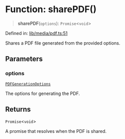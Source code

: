 # Function: sharePDF()

> **sharePDF**(`options`): `Promise`\<`void`\>

Defined in: [lib/media/pdf.ts:51](https://github.com/aldesgroup/goaldn/blob/850e22fffd19501920628173674ada43cba9a29a/lib/media/pdf.ts#L51)

Shares a PDF file generated from the provided options.

## Parameters

### options

[`PDFGenerationOptions`](../type-aliases/PDFGenerationOptions.md)

The options for generating the PDF.

## Returns

`Promise`\<`void`\>

A promise that resolves when the PDF is shared.
